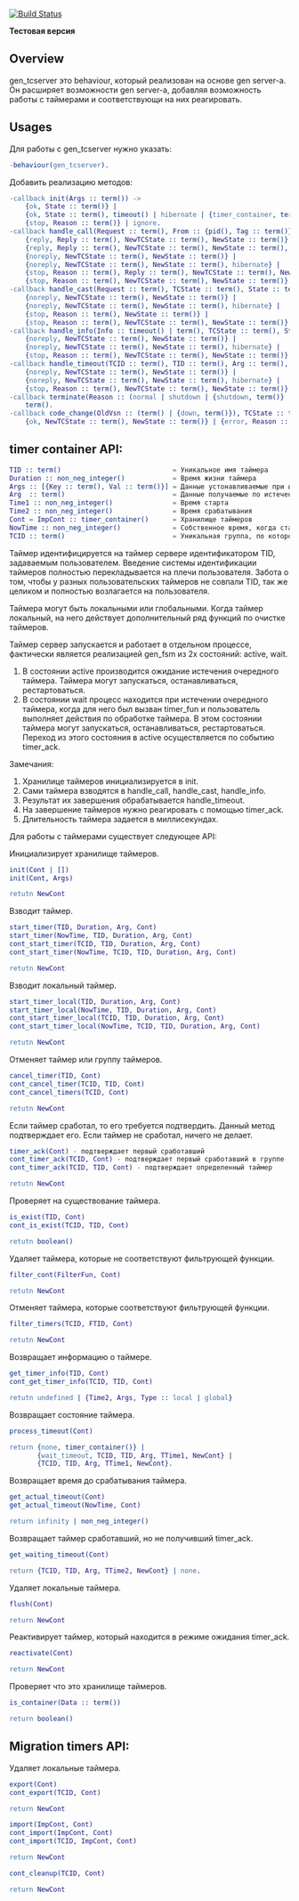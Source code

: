 [![Build Status](https://travis-ci.org/eltex-ecss/gen_tcserver.svg?branch=master)](https://travis-ci.org/eltex-ecss/gen_tcserver)

**Тестовая версия**

## Overview
gen_tcserver это behaviour, который реализован на основе gen server-a. Он расширяет возможности gen server-а, добавляя возможность работы с таймерами и соответствующи на них реагировать.

## Usages
Для работы с gen_tcserver нужно указать:
```erlang
-behaviour(gen_tcserver).
```
Добавить реализацию методов:
```erlang
-callback init(Args :: term()) ->
    {ok, State :: term()} |
    {ok, State :: term(), timeout() | hibernate | {timer_container, term()}} |
    {stop, Reason :: term()} | ignore.
-callback handle_call(Request :: term(), From :: {pid(), Tag :: term()}, TCState :: term(), State :: term()) ->
    {reply, Reply :: term(), NewTCState :: term(), NewState :: term()} |
    {reply, Reply :: term(), NewTCState :: term(), NewState :: term(), hibernate} |
    {noreply, NewTCState :: term(), NewState :: term()} |
    {noreply, NewTCState :: term(), NewState :: term(), hibernate} |
    {stop, Reason :: term(), Reply :: term(), NewTCState :: term(), NewState :: term()} |
    {stop, Reason :: term(), NewTCState :: term(), NewState :: term()}.
-callback handle_cast(Request :: term(), TCState :: term(), State :: term()) ->
    {noreply, NewTCState :: term(), NewState :: term()} |
    {noreply, NewTCState :: term(), NewState :: term(), hibernate} |
    {stop, Reason :: term(), NewState :: term()} |
    {stop, Reason :: term(), NewTCState :: term(), NewState :: term()}.
-callback handle_info(Info :: timeout() | term(), TCState :: term(), State :: term()) ->
    {noreply, NewTCState :: term(), NewState :: term()} |
    {noreply, NewTCState :: term(), NewState :: term(), hibernate} |
    {stop, Reason :: term(), NewTCState :: term(), NewState :: term()}.
-callback handle_timeout(TCID :: term(), TID :: term(), Arg :: term(), TTime :: term(), TCState :: term(), State :: term()) ->
    {noreply, NewTCState :: term(), NewState :: term()} |
    {noreply, NewTCState :: term(), NewState :: term(), hibernate} |
    {stop, Reason :: term(), NewTCState :: term(), NewState :: term()}.
-callback terminate(Reason :: (normal | shutdown | {shutdown, term()} | term()), State :: term()) ->
    term().
-callback code_change(OldVsn :: (term() | {down, term()}), TCState :: term(), State :: term(), Extra :: term()) ->
    {ok, NewTCState :: term(), NewState :: term()} | {error, Reason :: term()}.
```

## timer container API:


```erlang
TID :: term()                            = Уникальное имя таймера
Duration :: non_neg_integer()            = Время жизни таймера
Args :: [{Key :: term(), Val :: term()}] = Данные устонавливаемые при инициализации хранилища таймеров
Arg  :: term()                           = Данные получаемые по истечению таймера
Time1 :: non_neg_integer()               = Время старта
Time2 :: non_neg_integer()               = Время срабатывания
Cont = ImpCont :: timer_container()      = Хранилище таймеров
NowTime :: non_neg_integer()             = Собственное время, когда стартовал таймер
TCID :: term()                           = Уникальная группа, по которой объединяются таймера
```

Таймер идентифицируется на таймер сервере идентификатором TID, задаваемым пользователем. Введение системы идентификации таймеров полностью перекладывается на плечи пользователя. Забота о том, чтобы у разных пользовательских таймеров не совпали TID, так же целиком и полностью возлагается на пользователя.

Таймера могут быть локальными или глобальными. Когда таймер локальный, на него действует дополнительный ряд функций по очистке таймеров. 

Таймер сервер запускается и работает в отдельном процессе, фактически является реализацией gen_fsm из 2х состояний:
active, wait.
1. В состоянии active производится ожидание истечения очередного таймера. Таймера могут запускаться, останавливаться, рестартоваться.
2. В состоянии wait процесс находится при истечении очередного таймера, когда для него был вызван timer_fun и пользователь выполняет действия по обработке таймера. В этом состоянии таймера могут запускаться, останавливаться, рестартоваться. Переход из этого состояния в active осуществляется по событию timer_ack.

Замечания:
1. Хранилице таймеров инициализируется в init. 
2. Сами таймера взводятся в handle_call, handle_cast, handle_info. 
3. Результат их завершения обрабатывается handle_timeout. 
4. На завершение таймеров нужно реагировать с помощью timer_ack.
5. Длительность таймера задается в миллисекундах.

Для работы с таймерами существует следующее API:

Инициализирует хранилище таймеров.
```erlang
init(Cont | [])
init(Cont, Args)

retutn NewCont
```

Взводит таймер.
```erlang
start_timer(TID, Duration, Arg, Cont)
start_timer(NowTime, TID, Duration, Arg, Cont)
cont_start_timer(TCID, TID, Duration, Arg, Cont)
cont_start_timer(NowTime, TCID, TID, Duration, Arg, Cont)

retutn NewCont
```

Взводит локальный таймер.
```erlang
start_timer_local(TID, Duration, Arg, Cont)
start_timer_local(NowTime, TID, Duration, Arg, Cont)
cont_start_timer_local(TCID, TID, Duration, Arg, Cont)
cont_start_timer_local(NowTime, TCID, TID, Duration, Arg, Cont)

retutn NewCont
```

Отменяет таймер или группу таймеров.
```erlang
cancel_timer(TID, Cont)
cont_cancel_timer(TCID, TID, Cont)
cont_cancel_timers(TCID, Cont)

retutn NewCont
```

Если таймер сработал, то его требуется подтвердить. Данный метод подтверждает его. Если таймер не сработал, ничего не делает.
```erlang
timer_ack(Cont) - подтверждает первый сработавший
cont_timer_ack(TCID, Cont) - подтверждает первый сработавший в группе
cont_timer_ack(TCID, TID, Cont) - подтверждает определенный таймер

retutn NewCont
```

Проверяет на существование таймера.
```erlang
is_exist(TID, Cont)
cont_is_exist(TCID, TID, Cont)

retutn boolean()
```

Удаляет таймера, которые не соответствуют фильтрующей функции.
```erlang
filter_cont(FilterFun, Cont)

retutn NewCont
```

Отменяет таймера, которые соответствуют фильтрующей функции.
```erlang
filter_timers(TCID, FTID, Cont)

retutn NewCont
```

Возвращает информацию о таймере.
```erlang
get_timer_info(TID, Cont)
cont_get_timer_info(TCID, TID, Cont)

retutn undefined | {Time2, Args, Type :: local | global}
```

Возвращает состояние таймера.
```erlang
process_timeout(Cont)

return {none, timer_container()} |
       {wait_timeout, TCID, TID, Arg, TTime1, NewCont} |
       {TCID, TID, Arg, TTime1, NewCont}.
```

Возвращает время до срабатывания таймера.
```erlang
get_actual_timeout(Cont)
get_actual_timeout(NowTime, Cont)

return infinity | non_neg_integer()
```

Возвращает таймер сработавший, но не получивший timer_ack.
```erlang
get_waiting_timeout(Cont)

return {TCID, TID, Arg, TTime2, NewCont} | none.
```

Удаляет локальные таймера.
```erlang
flush(Cont)

return NewCont
```

Реактивирует таймер, который находится в режиме ожидания timer_ack.
```erlang
reactivate(Cont)

return NewCont
```

Проверяет что это хранилище таймеров.
```erlang
is_container(Data :: term())

return boolean()
```

## Migration timers API:

Удаляет локальные таймера.
```erlang
export(Cont)
cont_export(TCID, Cont)

return NewCont
```

```erlang
import(ImpCont, Cont)
cont_import(ImpCont, Cont)
cont_import(TCID, ImpCont, Cont)

return NewCont
```

```erlang
cont_cleanup(TCID, Cont)

return NewCont
```
